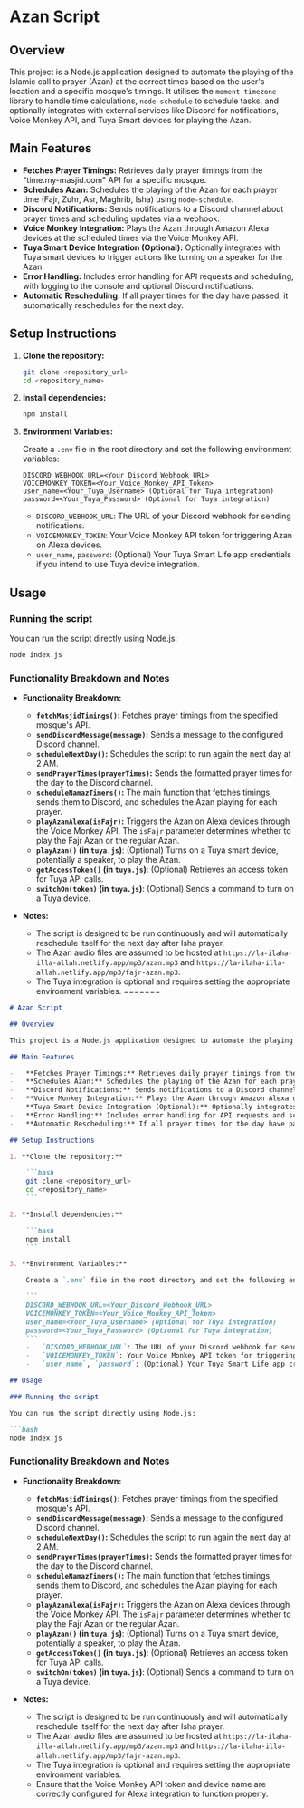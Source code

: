 # Azan Script

## Overview

This project is a Node.js application designed to automate the playing of the Islamic call to prayer (Azan) at the correct times based on the user's location and a specific mosque's timings. It utilises the `moment-timezone` library to handle time calculations, `node-schedule` to schedule tasks, and optionally integrates with external services like Discord for notifications, Voice Monkey API, and Tuya Smart devices for playing the Azan.

## Main Features

-   **Fetches Prayer Timings:** Retrieves daily prayer timings from the "time.my-masjid.com" API for a specific mosque.
-   **Schedules Azan:** Schedules the playing of the Azan for each prayer time (Fajr, Zuhr, Asr, Maghrib, Isha) using `node-schedule`.
-   **Discord Notifications:** Sends notifications to a Discord channel about prayer times and scheduling updates via a webhook.
-   **Voice Monkey Integration:** Plays the Azan through Amazon Alexa devices at the scheduled times via the Voice Monkey API.
-   **Tuya Smart Device Integration (Optional):** Optionally integrates with Tuya smart devices to trigger actions like turning on a speaker for the Azan.
-   **Error Handling:** Includes error handling for API requests and scheduling, with logging to the console and optional Discord notifications.
-   **Automatic Rescheduling:** If all prayer times for the day have passed, it automatically reschedules for the next day.

## Setup Instructions

1. **Clone the repository:**

    ```bash
    git clone <repository_url>
    cd <repository_name>
    ```

2. **Install dependencies:**

    ```bash
    npm install
    ```

3. **Environment Variables:**

    Create a `.env` file in the root directory and set the following environment variables:

    ```
    DISCORD_WEBHOOK_URL=<Your_Discord_Webhook_URL>
    VOICEMONKEY_TOKEN=<Your_Voice_Monkey_API_Token>
    user_name=<Your_Tuya_Username> (Optional for Tuya integration)
    password=<Your_Tuya_Password> (Optional for Tuya integration)
    ```
    -   `DISCORD_WEBHOOK_URL`: The URL of your Discord webhook for sending notifications.
    -   `VOICEMONKEY_TOKEN`: Your Voice Monkey API token for triggering Azan on Alexa devices.
    -   `user_name`, `password`: (Optional) Your Tuya Smart Life app credentials if you intend to use Tuya device integration.

## Usage

### Running the script

You can run the script directly using Node.js:

```bash
node index.js
```

### Functionality Breakdown and Notes

- **Functionality Breakdown:**

  - **`fetchMasjidTimings()`:** Fetches prayer timings from the specified mosque's API.
  - **`sendDiscordMessage(message)`:** Sends a message to the configured Discord channel.
  - **`scheduleNextDay()`:** Schedules the script to run again the next day at 2 AM.
  - **`sendPrayerTimes(prayerTimes)`:** Sends the formatted prayer times for the day to the Discord channel.
  - **`scheduleNamazTimers()`:** The main function that fetches timings, sends them to Discord, and schedules the Azan playing for each prayer.
  - **`playAzanAlexa(isFajr)`:** Triggers the Azan on Alexa devices through the Voice Monkey API. The `isFajr` parameter determines whether to play the Fajr Azan or the regular Azan.
  - **`playAzan()` (in `tuya.js`)**: (Optional) Turns on a Tuya smart device, potentially a speaker, to play the Azan.
  - **`getAccessToken()` (in `tuya.js`)**: (Optional) Retrieves an access token for Tuya API calls.
  - **`switchOn(token)` (in `tuya.js`)**: (Optional) Sends a command to turn on a Tuya device.

- **Notes:**

  - The script is designed to be run continuously and will automatically reschedule itself for the next day after Isha prayer.
  - The Azan audio files are assumed to be hosted at `https://la-ilaha-illa-allah.netlify.app/mp3/azan.mp3` and `https://la-ilaha-illa-allah.netlify.app/mp3/fajr-azan.mp3`.
  - The Tuya integration is optional and requires setting the appropriate environment variables.
=======
```markdown
# Azan Script

## Overview

This project is a Node.js application designed to automate the playing of the Islamic call to prayer (Azan) at the correct times based on the user's location and a specific mosque's timings. It utilises the `moment-timezone` library to handle time calculations, `node-schedule` to schedule tasks, and optionally integrates with external services like Discord for notifications, Voice Monkey API, and Tuya Smart devices for playing the Azan.

## Main Features

-   **Fetches Prayer Timings:** Retrieves daily prayer timings from the "time.my-masjid.com" API for a specific mosque.
-   **Schedules Azan:** Schedules the playing of the Azan for each prayer time (Fajr, Zuhr, Asr, Maghrib, Isha) using `node-schedule`.
-   **Discord Notifications:** Sends notifications to a Discord channel about prayer times and scheduling updates via a webhook.
-   **Voice Monkey Integration:** Plays the Azan through Amazon Alexa devices at the scheduled times via the Voice Monkey API.
-   **Tuya Smart Device Integration (Optional):** Optionally integrates with Tuya smart devices to trigger actions like turning on a speaker for the Azan.
-   **Error Handling:** Includes error handling for API requests and scheduling, with logging to the console and optional Discord notifications.
-   **Automatic Rescheduling:** If all prayer times for the day have passed, it automatically reschedules for the next day.

## Setup Instructions

1. **Clone the repository:**

    ```bash
    git clone <repository_url>
    cd <repository_name>
    ```

2. **Install dependencies:**

    ```bash
    npm install
    ```

3. **Environment Variables:**

    Create a `.env` file in the root directory and set the following environment variables:

    ```
    DISCORD_WEBHOOK_URL=<Your_Discord_Webhook_URL>
    VOICEMONKEY_TOKEN=<Your_Voice_Monkey_API_Token>
    user_name=<Your_Tuya_Username> (Optional for Tuya integration)
    password=<Your_Tuya_Password> (Optional for Tuya integration)
    ```
    -   `DISCORD_WEBHOOK_URL`: The URL of your Discord webhook for sending notifications.
    -   `VOICEMONKEY_TOKEN`: Your Voice Monkey API token for triggering Azan on Alexa devices.
    -   `user_name`, `password`: (Optional) Your Tuya Smart Life app credentials if you intend to use Tuya device integration.

## Usage

### Running the script

You can run the script directly using Node.js:

```bash
node index.js
```

### Functionality Breakdown and Notes

- **Functionality Breakdown:**

  - **`fetchMasjidTimings()`:** Fetches prayer timings from the specified mosque's API.
  - **`sendDiscordMessage(message)`:** Sends a message to the configured Discord channel.
  - **`scheduleNextDay()`:** Schedules the script to run again the next day at 2 AM.
  - **`sendPrayerTimes(prayerTimes)`:** Sends the formatted prayer times for the day to the Discord channel.
  - **`scheduleNamazTimers()`:** The main function that fetches timings, sends them to Discord, and schedules the Azan playing for each prayer.
  - **`playAzanAlexa(isFajr)`:** Triggers the Azan on Alexa devices through the Voice Monkey API. The `isFajr` parameter determines whether to play the Fajr Azan or the regular Azan.
  - **`playAzan()` (in `tuya.js`)**: (Optional) Turns on a Tuya smart device, potentially a speaker, to play the Azan.
  - **`getAccessToken()` (in `tuya.js`)**: (Optional) Retrieves an access token for Tuya API calls.
  - **`switchOn(token)` (in `tuya.js`)**: (Optional) Sends a command to turn on a Tuya device.

- **Notes:**

  - The script is designed to be run continuously and will automatically reschedule itself for the next day after Isha prayer.
  - The Azan audio files are assumed to be hosted at `https://la-ilaha-illa-allah.netlify.app/mp3/azan.mp3` and `https://la-ilaha-illa-allah.netlify.app/mp3/fajr-azan.mp3`.
  - The Tuya integration is optional and requires setting the appropriate environment variables.
  - Ensure that the Voice Monkey API token and device name are correctly configured for Alexa integration to function properly.